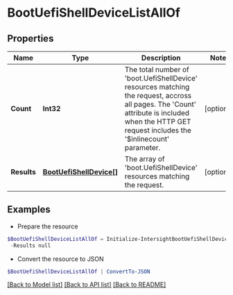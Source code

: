 # BootUefiShellDeviceListAllOf
## Properties

Name | Type | Description | Notes
------------ | ------------- | ------------- | -------------
**Count** | **Int32** | The total number of &#39;boot.UefiShellDevice&#39; resources matching the request, accross all pages. The &#39;Count&#39; attribute is included when the HTTP GET request includes the &#39;$inlinecount&#39; parameter. | [optional] 
**Results** | [**BootUefiShellDevice[]**](BootUefiShellDevice.md) | The array of &#39;boot.UefiShellDevice&#39; resources matching the request. | [optional] 

## Examples

- Prepare the resource
```powershell
$BootUefiShellDeviceListAllOf = Initialize-IntersightBootUefiShellDeviceListAllOf  -Count null `
 -Results null
```

- Convert the resource to JSON
```powershell
$BootUefiShellDeviceListAllOf | ConvertTo-JSON
```

[[Back to Model list]](../README.md#documentation-for-models) [[Back to API list]](../README.md#documentation-for-api-endpoints) [[Back to README]](../README.md)

